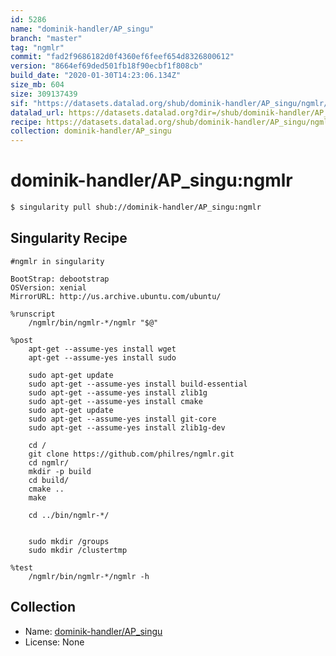 ```yaml
---
id: 5286
name: "dominik-handler/AP_singu"
branch: "master"
tag: "ngmlr"
commit: "fad2f9686182d0f4360ef6feef654d8326800612"
version: "8664ef69ded501fb18f90ecbf1f808cb"
build_date: "2020-01-30T14:23:06.134Z"
size_mb: 604
size: 309137439
sif: "https://datasets.datalad.org/shub/dominik-handler/AP_singu/ngmlr/2020-01-30-fad2f968-8664ef69/8664ef69ded501fb18f90ecbf1f808cb.simg"
datalad_url: https://datasets.datalad.org?dir=/shub/dominik-handler/AP_singu/ngmlr/2020-01-30-fad2f968-8664ef69/
recipe: https://datasets.datalad.org/shub/dominik-handler/AP_singu/ngmlr/2020-01-30-fad2f968-8664ef69/Singularity
collection: dominik-handler/AP_singu
---
```


# dominik-handler/AP_singu:ngmlr

```bash
$ singularity pull shub://dominik-handler/AP_singu:ngmlr
```

## Singularity Recipe

```singularity
#ngmlr in singularity

BootStrap: debootstrap
OSVersion: xenial
MirrorURL: http://us.archive.ubuntu.com/ubuntu/

%runscript
    /ngmlr/bin/ngmlr-*/ngmlr "$@"

%post
    apt-get --assume-yes install wget
    apt-get --assume-yes install sudo

    sudo apt-get update
    sudo apt-get --assume-yes install build-essential
    sudo apt-get --assume-yes install zlib1g
    sudo apt-get --assume-yes install cmake
    sudo apt-get update
    sudo apt-get --assume-yes install git-core   
    sudo apt-get --assume-yes install zlib1g-dev     
    
    cd /
    git clone https://github.com/philres/ngmlr.git
    cd ngmlr/
    mkdir -p build
    cd build/
    cmake ..
    make

    cd ../bin/ngmlr-*/

    
    sudo mkdir /groups
    sudo mkdir /clustertmp

%test
    /ngmlr/bin/ngmlr-*/ngmlr -h
```

## Collection

 - Name: [dominik-handler/AP_singu](https://github.com/dominik-handler/AP_singu)
 - License: None

